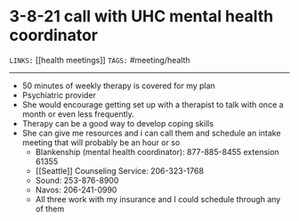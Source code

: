 # 3-8-21 call with UHC mental health coordinator
`LINKS:` [[health meetings]]
`TAGS:` #meeting/health

---
- 50 minutes of weekly therapy is covered for my plan
- Psychiatric provider
- She would encourage getting set up with a therapist to talk with once a month or even less frequently. 
- Therapy can be a good way to develop coping skills 
- She can give me resources and i can call them and schedule an intake meeting that will probably be an hour or so 
	- Blankenship (mental health coordinator): 877-885-8455 extension 61355
	- [[Seattle]] Counseling Service: 206-323-1768
	- Sound: 253-876-8900
	- Navos: 206-241-0990
	- All three work with my insurance and I could schedule through any of them